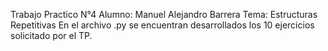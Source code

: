 Trabajo Practico N°4 
Alumno: Manuel Alejandro Barrera
Tema: Estructuras Repetitivas
En el archivo .py se encuentran desarrollados los 10 ejercicios solicitado por el TP.
